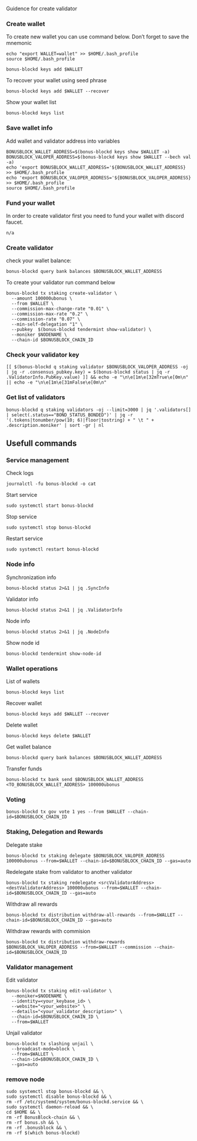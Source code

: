 Guidence for create validator

### Create wallet
To create new wallet you can use command below. Don’t forget to save the mnemonic
```
echo "export WALLET=wallet" >> $HOME/.bash_profile
source $HOME/.bash_profile

bonus-blockd keys add $WALLET
```

To recover your wallet using seed phrase
```
bonus-blockd keys add $WALLET --recover
```

Show your wallet list
```
bonus-blockd keys list
```

### Save wallet info
Add wallet and validator address into variables 
```
BONUSBLOCK_WALLET_ADDRESS=$(bonus-blockd keys show $WALLET -a)
BONUSBLOCK_VALOPER_ADDRESS=$(bonus-blockd keys show $WALLET --bech val -a)
echo 'export BONUSBLOCK_WALLET_ADDRESS='${BONUSBLOCK_WALLET_ADDRESS} >> $HOME/.bash_profile
echo 'export BONUSBLOCK_VALOPER_ADDRESS='${BONUSBLOCK_VALOPER_ADDRESS} >> $HOME/.bash_profile
source $HOME/.bash_profile
```

### Fund your wallet
In order to create validator first you need to fund your wallet with discord faucet.
```
n/a
```

### Create validator

check your wallet balance:
```
bonus-blockd query bank balances $BONUSBLOCK_WALLET_ADDRESS
```
To create your validator run command below
```
bonus-blockd tx staking create-validator \
  --amount 100000ubonus \
  --from $WALLET \
  --commission-max-change-rate "0.01" \
  --commission-max-rate "0.2" \
  --commission-rate "0.07" \
  --min-self-delegation "1" \
  --pubkey  $(bonus-blockd tendermint show-validator) \
  --moniker $NODENAME \
  --chain-id $BONUSBLOCK_CHAIN_ID
```

### Check your validator key
```
[[ $(bonus-blockd q staking validator $BONUSBLOCK_VALOPER_ADDRESS -oj | jq -r .consensus_pubkey.key) = $(bonus-blockd status | jq -r .ValidatorInfo.PubKey.value) ]] && echo -e "\n\e[1m\e[32mTrue\e[0m\n" || echo -e "\n\e[1m\e[31mFalse\e[0m\n"
```

### Get list of validators
```
bonus-blockd q staking validators -oj --limit=3000 | jq '.validators[] | select(.status=="BOND_STATUS_BONDED")' | jq -r '(.tokens|tonumber/pow(10; 6)|floor|tostring) + " \t " + .description.moniker' | sort -gr | nl
```

## Usefull commands
### Service management
Check logs
```
journalctl -fu bonus-blockd -o cat
```

Start service
```
sudo systemctl start bonus-blockd
```

Stop service
```
sudo systemctl stop bonus-blockd
```

Restart service
```
sudo systemctl restart bonus-blockd
```

### Node info
Synchronization info
```
bonus-blockd status 2>&1 | jq .SyncInfo
```

Validator info
```
bonus-blockd status 2>&1 | jq .ValidatorInfo
```

Node info
```
bonus-blockd status 2>&1 | jq .NodeInfo
```

Show node id
```
bonus-blockd tendermint show-node-id
```

### Wallet operations
List of wallets
```
bonus-blockd keys list
```

Recover wallet
```
bonus-blockd keys add $WALLET --recover
```

Delete wallet
```
bonus-blockd keys delete $WALLET
```

Get wallet balance
```
bonus-blockd query bank balances $BONUSBLOCK_WALLET_ADDRESS
```

Transfer funds
```
bonus-blockd tx bank send $BONUSBLOCK_WALLET_ADDRESS <TO_BONUSBLOCK_WALLET_ADDRESS> 100000ubonus
```

### Voting
```
bonus-blockd tx gov vote 1 yes --from $WALLET --chain-id=$BONUSBLOCK_CHAIN_ID
```

### Staking, Delegation and Rewards
Delegate stake
```
bonus-blockd tx staking delegate $BONUSBLOCK_VALOPER_ADDRESS 100000ubonus --from=$WALLET --chain-id=$BONUSBLOCK_CHAIN_ID --gas=auto
```

Redelegate stake from validator to another validator
```
bonus-blockd tx staking redelegate <srcValidatorAddress> <destValidatorAddress> 100000ubonus --from=$WALLET --chain-id=$BONUSBLOCK_CHAIN_ID --gas=auto
```

Withdraw all rewards
```
bonus-blockd tx distribution withdraw-all-rewards --from=$WALLET --chain-id=$BONUSBLOCK_CHAIN_ID --gas=auto
```

Withdraw rewards with commision
```
bonus-blockd tx distribution withdraw-rewards $BONUSBLOCK_VALOPER_ADDRESS --from=$WALLET --commission --chain-id=$BONUSBLOCK_CHAIN_ID
```

### Validator management
Edit validator
```
bonus-blockd tx staking edit-validator \
  --moniker=$NODENAME \
  --identity=<your_keybase_id> \
  --website="<your_website>" \
  --details="<your_validator_description>" \
  --chain-id=$BONUSBLOCK_CHAIN_ID \
  --from=$WALLET
```

Unjail validator
```
bonus-blockd tx slashing unjail \
  --broadcast-mode=block \
  --from=$WALLET \
  --chain-id=$BONUSBLOCK_CHAIN_ID \
  --gas=auto
```
### remove node
```
sudo systemctl stop bonus-blockd && \
sudo systemctl disable bonus-blockd && \
rm -rf /etc/systemd/system/bonus-blockd.service && \
sudo systemctl daemon-reload && \
cd $HOME && \
rm -rf BonusBlock-chain && \
rm -rf bonus.sh && \
rm -rf .bonusblock && \
rm -rf $(which bonus-blockd)

```